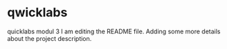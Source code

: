 # qwicklabs
quicklabs modul 3
I am editing the README file. Adding some more details about the project description.
